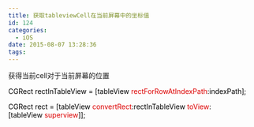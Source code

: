 ```yaml
---
title: 获取tableviewCell在当前屏幕中的坐标值
id: 124
categories:
  - iOS
date: 2015-08-07 13:28:36
tags:
---
```


获得当前cell对于当前屏幕的位置

<span style="margin: 0px; padding: 0px; border: none; color: black; background-color: inherit;"><span style="margin: 0px; padding: 0px; border: none; background-color: inherit;">CGRect&nbsp;rectInTableView&nbsp;=&nbsp;[tableView</span><span class="vars" style="margin: 0px; padding: 0px; border: none; color: rgb(221, 0, 0); background-color: inherit;">&nbsp;rectForRowAtIndexPath</span><span style="margin: 0px; padding: 0px; border: none; background-color: inherit;">:indexPath]; &nbsp;&nbsp;</span></span>

<span style="margin: 0px; padding: 0px; border: none; color: black; background-color: inherit;">CGRect&nbsp;rect&nbsp;=&nbsp;[tableView<span class="vars" style="margin: 0px; padding: 0px; border: none; color: rgb(221, 0, 0); background-color: inherit;">&nbsp;convertRect</span><span style="margin: 0px; padding: 0px; border: none; background-color: inherit;">:rectInTableView</span><span class="vars" style="margin: 0px; padding: 0px; border: none; color: rgb(221, 0, 0); background-color: inherit;">&nbsp;toView</span><span style="margin: 0px; padding: 0px; border: none; background-color: inherit;">:[tableView</span><span class="vars" style="margin: 0px; padding: 0px; border: none; color: rgb(221, 0, 0); background-color: inherit;">&nbsp;superview</span><span style="margin: 0px; padding: 0px; border: none; background-color: inherit;">]];</span></span>